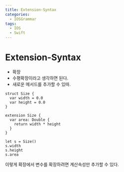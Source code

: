 ```yaml
---
title: Extension-Syntax
categories:
  - IOSGrammar
tags:
  - IOS
  - Swift
---
```


# Extension-Syntax  
- 확장
- 수평확장이라고 생각하면 된다.
- 새로운 메서드를 추가할 수 있따.

~~~
struct Size {
  var width = 0.0
  var height = 0.0
}

extension Size {
  var area: Double {
    return width * height
  }
}

let s = Size()
s.width
s.height
s.area 
~~~
이렇게 확장에서 변수를 확장하려면 계산속성만 추가할 수 있다.  
